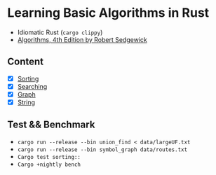 # Learning Basic Algorithms in Rust
- Idiomatic Rust (`cargo clippy`)
- [Algorithms, 4th Edition by Robert Sedgewick](https://algs4.cs.princeton.edu/)

## Content
  - [x] [Sorting](./src/sorting/README.md)
  - [x] [Searching](./src/searching/README.md)
  - [x] [Graph](./src/graphs/README.md)
  - [x] [String](./src/strings/README.md)

## Test && Benchmark
 - `cargo run --release --bin union_find < data/largeUF.txt`
 - `cargo run --release --bin symbol_graph data/routes.txt`
 - `Cargo test sorting::`
 - `Cargo +nightly bench`
